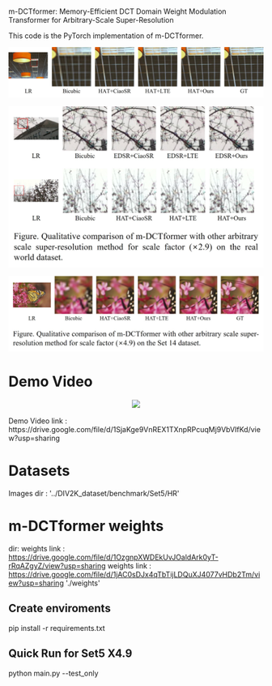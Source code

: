 
#
m-DCTformer: Memory-Efficient DCT Domain Weight Modulation Transformer for Arbitrary-Scale Super-Resolution

This code is the PyTorch implementation of m-DCTformer.


<p align="center">
  <img src="./demo/demo_figure2__.jpg">
</p>

<p align="center">
  <img src="./demo/demo_figure3.jpg">
</p>

<p align="center">
  <img src="./demo/demo_figure4.jpg">
</p>

# Demo Video

<p align="center">
  <img src="./demo/demo1.gif">
</p>
Demo Video link : https://drive.google.com/file/d/1SjaKge9VnREX1TXnpRPcuqMj9VbVIfKd/view?usp=sharing

# Datasets

Images dir : '../DIV2K_dataset/benchmark/Set5/HR'


# m-DCTformer weights
dir:
weights link : https://drive.google.com/file/d/1OzgnpXWDEkUvJOaldArk0yT-rRqAZgyZ/view?usp=sharing
weights link : https://drive.google.com/file/d/1jAC0sDJx4qTbTijLDQuXJ4077vHDb2Tm/view?usp=sharing
'./weights'

## Create enviroments
pip install -r requirements.txt

## Quick Run for Set5 X4.9
python main.py --test_only
